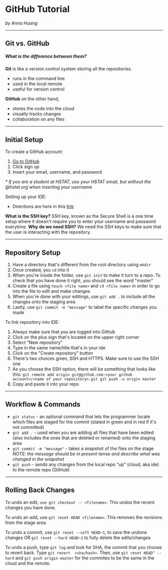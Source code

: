 # GitHub Tutorial

_by Anna Huang_

---
## Git vs. GitHub
##### _What is the difference between them?_

**Git** is like a version control system storing all the repositories.
* runs in the command line
* used in the local remote
* useful for version control  
  
**GitHub** on the other hand, 
* stores the code into the cloud
* visually tracks changes 
* collaboration on any files 

---
## Initial Setup
To create a GitHub account:
1. [Go to GitHub](www.github.com)
2. Click sign up
3. Insert your email, username, and password

_* If you are a student at HSTAT, use your HSTAT email, but without the @hstat.org when inserting your username_

Setting up your IDE:
* Directions are here in this [link](https://github.com/hstatsep/ide50)

**What is the SSH key?** SSH key, known as the Secure Shell is a one time setup where it doesn't require you to enter your username and password everytime.
**Why do we need SSH?** We need the SSH keys to make sure that the user is interacting with the repository.



---
## Repository Setup
1. Have a directory that's different from the root directory using `mkdir`
2. Once created, you `cd` into it
3. When you're inside the folder, use `git init` to make it turn to a repo. To check that you have done it right, you should see the word "master"
4. Create a file using `touch <file name>` and `c9 <file name>` in order to go into the file to edit and make changes
5. When you're done with your editings, use `git add .` to include all the changes onto the staging area
6. Lastly, use `git commit -m "message"` to label the specific changes you made

To link repository into IDE:
1. Always make sure that you are logged into Github
2. Click on the plus sign that's located on the upper right corner
3. Select "New repository"
4. Type in the same name/title that's in your ide
5. Click on the "Create repository" button
6. There's two choices given, SSH and HTTPS. Make sure to use the SSH one
7. As you choose the SSH option, there will be something that looks like this:
`git remote add origin git@github.com:<your github account>/<name of your repository>.git
git push -u origin master`
8. Copy and paste it into your repo




---
## Workflow & Commands
* `git status` - an optional command that lets the programmer locate which files are staged for the commit (stated in green and in red if it's not committed)
* `git add .` - used when you are adding all files that have been edited (also includes the ones that are deleted or renamed) onto the staging area
* `git commit -m "message"` - takes a snapshot of the files on the stage
  _NOTE: the message should be in present-tense and describe what was changed in the snapshot_
* `git push` - sends any changes from the local repo "up" (cloud, aka ide) to the remote repo (GitHub)


---
## Rolling Back Changes
To undo an edit, `use git checkout -- <filename>`. This undos the recent changes you have done.

To undo an add, use `git reset HEAD <filename>`. This removes the revisions from the stage area.

To undo a commit, use `git reset --soft HEAD~1`, to save the undone changes OR `git reset --hard HEAD~1` to fully delete the edits/changes

To undo a push, type `git log` and look for SHA, the commit that you choose to revert back. Type `git revert  <sha/hash>`. Then, use `git reset HEAD^ --hard` and `git push origin master` for the commites to be the same in the cloud and the remote. 